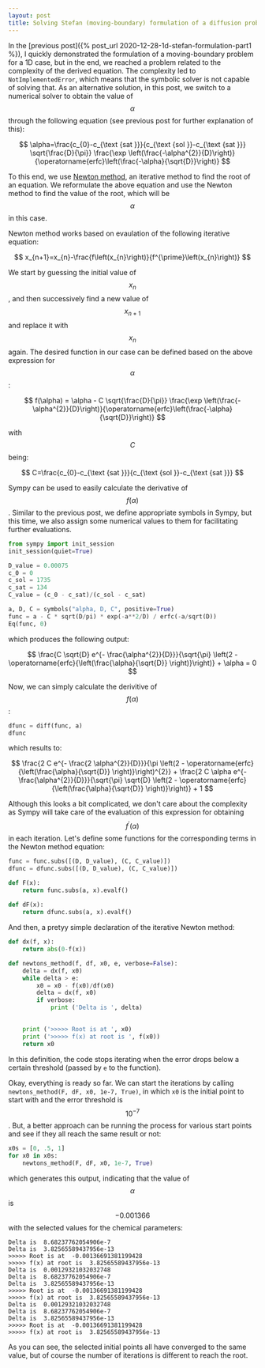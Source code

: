 ```yaml
---
layout: post
title: Solving Stefan (moving-boundary) formulation of a diffusion problem using numerical and symbolic computing - Part 2
---
```


In the [previous post]({% post_url 2020-12-28-1d-stefan-formulation-part1 %}), I quickly demonstrated the formulation of a moving-boundary problem for a 1D case, but in the end, we reached a problem related to the complexity of the derived equation. The complexity led to `NotImplementedError`, which means that the symbolic solver is not capable of solving that. As an alternative solution, in this post, we switch to a numerical solver to obtain the value of $$\alpha$$ through the following equation (see previous post for further explanation of this):

$$
\alpha=\frac{c_{0}-c_{\text {sat }}}{c_{\text {sol }}-c_{\text {sat }}} \sqrt{\frac{D}{\pi}} \frac{\exp \left(\frac{-\alpha^{2}}{D}\right)}{\operatorname{erfc}\left(\frac{-\alpha}{\sqrt{D}}\right)}
$$

To this end, we use [Newton method](https://en.wikipedia.org/wiki/Newton%27s_method), an iterative method to find the root of an equation. We reformulate the above equation and use the Newton method to find the value of the root, which will be $$\alpha$$ in this case.

Newton method works based on evaulation of the following iterative equation:

$$
x_{n+1}=x_{n}-\frac{f\left(x_{n}\right)}{f^{\prime}\left(x_{n}\right)}
$$

We start by guessing the initial value of $$x_{n}$$, and then successively find a new value of $$x_{n+1}$$ and replace it with $$x_{n}$$ again. The desired function in our case can be defined based on the above expression for $$\alpha$$:

$$
f(\alpha) = \alpha - C \sqrt{\frac{D}{\pi}} \frac{\exp \left(\frac{-\alpha^{2}}{D}\right)}{\operatorname{erfc}\left(\frac{-\alpha}{\sqrt{D}}\right)}
$$

with $$C$$ being:

$$
C=\frac{c_{0}-c_{\text {sat }}}{c_{\text {sol }}-c_{\text {sat }}} 
$$

Sympy can be used to easily calculate the derivative of $$f(\alpha)$$. Similar to the previous post, we define appropriate symbols in Sympy, but this time, we also assign some numerical values to them for facilitating further evaluations.

```python
from sympy import init_session
init_session(quiet=True)

D_value = 0.00075
c_0 = 0
c_sol = 1735
c_sat = 134
C_value = (c_0 - c_sat)/(c_sol - c_sat)

a, D, C = symbols("alpha, D, C", positive=True)
func = a - C * sqrt(D/pi) * exp(-a**2/D) / erfc(-a/sqrt(D))
Eq(func, 0)
```
which produces the following output: 

$$
\frac{C \sqrt{D} e^{- \frac{\alpha^{2}}{D}}}{\sqrt{\pi} \left(2 - \operatorname{erfc}{\left(\frac{\alpha}{\sqrt{D}} \right)}\right)} + \alpha = 0
$$

Now, we can simply calculate the derivitive of $$f(\alpha)$$:

```python
dfunc = diff(func, a)
dfunc
```

which results to:

$$
\frac{2 C e^{- \frac{2 \alpha^{2}}{D}}}{\pi \left(2 - \operatorname{erfc}{\left(\frac{\alpha}{\sqrt{D}} \right)}\right)^{2}} + \frac{2 C \alpha e^{- \frac{\alpha^{2}}{D}}}{\sqrt{\pi} \sqrt{D} \left(2 - \operatorname{erfc}{\left(\frac{\alpha}{\sqrt{D}} \right)}\right)} + 1
$$

Although this looks a bit complicated, we don't care about the complexity as Sympy will take care of the evaluation of this expression for obtaining $$f^{\prime}\left(\alpha\right)$$ in each iteration. Let's define some functions for the corresponding terms in the Newton method equation:

```python
func = func.subs([(D, D_value), (C, C_value)])
dfunc = dfunc.subs([(D, D_value), (C, C_value)])

def F(x):
    return func.subs(a, x).evalf()
 
def dF(x):
    return dfunc.subs(a, x).evalf()
```

And then, a pretyy simple declaration of the iterative Newton method:

```python
def dx(f, x):
    return abs(0-f(x))

def newtons_method(f, df, x0, e, verbose=False):
    delta = dx(f, x0)
    while delta > e:
        x0 = x0 - f(x0)/df(x0)
        delta = dx(f, x0)
        if verbose:
            print ('Delta is ', delta)

            
    print ('>>>>> Root is at ', x0)
    print ('>>>>> f(x) at root is ', f(x0))
    return x0
```

In this definition, the code stops iterating when the error drops below a certain threshold (passed by `e` to the function). 

Okay, everything is ready so far. We can start the iterations by calling `newtons_method(F, dF, x0, 1e-7, True)`, in which `x0` is the initial point to start with and the error threshold is $$10^{-7}$$. But, a better approach can be running the process for various start points and see if they all reach the same result or not:

```python
x0s = [0, .5, 1]
for x0 in x0s:
    newtons_method(F, dF, x0, 1e-7, True)
```

which generates this output, indicating that the value of $$\alpha$$ is $$-0.001366$$ with the selected values for the chemical parameters:

```
Delta is  8.68237762054906e-7
Delta is  3.82565589437956e-13
>>>>> Root is at  -0.00136691381199428
>>>>> f(x) at root is  3.82565589437956e-13
Delta is  0.00129321032032748
Delta is  8.68237762054906e-7
Delta is  3.82565589437956e-13
>>>>> Root is at  -0.00136691381199428
>>>>> f(x) at root is  3.82565589437956e-13
Delta is  0.00129321032032748
Delta is  8.68237762054906e-7
Delta is  3.82565589437956e-13
>>>>> Root is at  -0.00136691381199428
>>>>> f(x) at root is  3.82565589437956e-13
```

As you can see, the selected initial points all have converged to the same value, but of course the number of iterations is different to reach the root.

